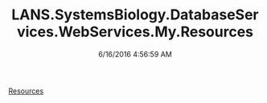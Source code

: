 ﻿---
title: LANS.SystemsBiology.DatabaseServices.WebServices.My.Resources
date: 6/16/2016 4:56:59 AM
---

[Resources](T-LANS.SystemsBiology.DatabaseServices.WebServices.My.Resources.Resources.html)
